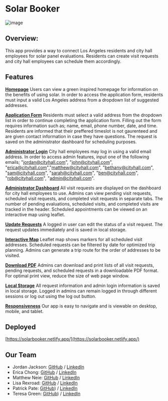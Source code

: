 # Solar Booker

![image](https://github.com/user-attachments/assets/c865ae95-adeb-4dbf-b9ff-a848f44aecbb)

## Overview:

This app provides a way to connect Los Angeles residents and city hall employees for solar panel evaluations. Residents can create visit requests and city hall employees can schedule them accordingly.

## Features

**<u>Homepage</u>**
Users can view a green inspired homepage for information on the benefits of using solar. In order to access the application form, residents must input a valid Los Angeles address from a dropdown list of suggested addresses.

**<u>Application Form</u>**
Residents must select a valid address from the dropdown list in order to continue completing the application form. Filling out the form requires information such as; name, email, phone number, date, and time. Residents are informed that their preffered timeslot is not gaurenteed and are given contact information in case they have questions. The request is saved on the administrator dashboard for scheduling purposes.

**<u>Administrator Login</u>**
City hall employees may log in using a valid email address. In order to access admin features, input one of the following emails; "jordan@cityhall.com", "john@cityhall.com", "erica@cityhall.com","matthew@cityhall.com", "bethany@cityhall.com", "sam@cityhall.com", "sarah@cityhall.com", "ben@cityhall.com", "rob@cityhall.com", "admin@cityhall.com".

**<u>Administrator Dashboard</u>**
All visit requests are displayed on the dashboard for city hall employees to use. Admins can view pending visit requests, scheduled visit requests, and completed visit requests in separate tabs. The number of pending evaluations, scheduled visits, and completed visits are tracked in the header. Scheduled appointments can be viewed on an interactive map using leaflet. 

**<u>Update Requests</u>**
A logged in user can edit the status of a visit request. The request updates immediately and is saved in local storage.

**<u>Interactive Map</u>**
Leaflet map shows markers for all scheduled visit addresses. Scheduled requests can be filtered by date for optimized trip planning. Admins can generate a trip route for the order of addresses to be visited.

**<u>Download PDF</u>**
Admins can download and print lists of all visit requests, pending requests, and scheduled requests in a downloadable PDF format. For optimal print view, reduce the size of web page window.

**<u>Local Storage</u>**
All request information and admin login information is saved in local storage. Logged in admins can remain logged in through different sessions or log out using the log out button.

**<u>Responsiveness</u>**
Our app is easy to navigate and is viewable on desktop, mobile, and tablet.

## Deployed

[https://solarbooker.netlify.app/](https://solarbooker.netlify.app/)

## Our Team

- Jordan Jackson: [GitHub](https://github.com/jordanr2m) / [LinkedIn](https://www.linkedin.com/in/jordanjacksondeveloper/)
- Erica Chong: [GitHub](https://github.com/chonger878) / 
[LinkedIn](https://linkedin.com/in/charwaeericachong)
- Matthew Neie: [GitHub](https://github.com/MatthewNeie) / [LinkedIn](https://linkedin.com/in/matthew-neie)
- Lisa Rexroad: [GitHub](https://github.com/lrexroad) / [LinkedIn](https://www.linkedin.com/in/lisa-rexroad-csm-sa-ccmp-b556511b/)
- Patrick Pate:  [GitHub](https://github.com/Patpate89)) / [LinkedIn](https://www.linkedin.com/in/patrick-pate)
- Teresa Green:  [GitHub](https://github.com/Tegsy)) / [LinkedIn](https://www.linkedin.com/in/t-g-78b60b5/)

